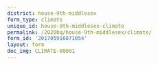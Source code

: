 ```yaml
---
district: house-9th-middlesex
form_type: climate
unique_id: house-9th-middlesex-climate
permalink: /2020bq/house-9th-middlesex/climate/
form_id: '201705916871054'
layout: form
doc_img: CLIMATE-00001
---
```

